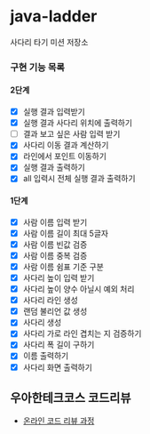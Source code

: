 # java-ladder

사다리 타기 미션 저장소

### 구현 기능 목록
#### 2단계
- [x] 실행 결과 입력받기
- [x] 실행 결과 사다리 위치에 출력하기
- [ ] 결과 보고 싶은 사람 입력 받기
- [x] 사다리 이동 결과 계산하기
- [x] 라인에서 포인트 이동하기
- [x] 실행 결과 출력하기
- [x] all 입력시 전체 실행 결과 출력하기

#### 1단계
- [x] 사람 이름 입력 받기
- [x] 사람 이름 길이 최대 5글자
- [x] 사람 이름 빈값 검증
- [x] 사람 이름 중복 검증
- [x] 사람 이름 쉼표 기준 구분
- [x] 사다리 높이 입력 받기
- [x] 사다리 높이 양수 아닐시 예외 처리
- [x] 사다리 라인 생성
- [x] 랜덤 불리언 값 생성
- [x] 사다리 생성
- [x] 사다리 가로 라인 겹치는 지 검증하기
- [x] 사다리 폭 길이 구하기
- [x] 이름 출력하기
- [x] 사다리 화면 출력하기

## 우아한테크코스 코드리뷰

- [온라인 코드 리뷰 과정](https://github.com/woowacourse/woowacourse-docs/blob/master/maincourse/README.md)

